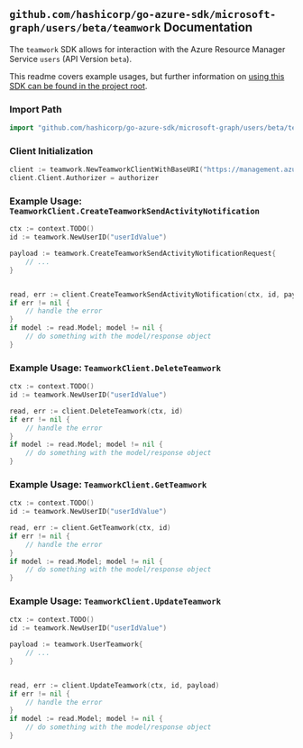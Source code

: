 
## `github.com/hashicorp/go-azure-sdk/microsoft-graph/users/beta/teamwork` Documentation

The `teamwork` SDK allows for interaction with the Azure Resource Manager Service `users` (API Version `beta`).

This readme covers example usages, but further information on [using this SDK can be found in the project root](https://github.com/hashicorp/go-azure-sdk/tree/main/docs).

### Import Path

```go
import "github.com/hashicorp/go-azure-sdk/microsoft-graph/users/beta/teamwork"
```


### Client Initialization

```go
client := teamwork.NewTeamworkClientWithBaseURI("https://management.azure.com")
client.Client.Authorizer = authorizer
```


### Example Usage: `TeamworkClient.CreateTeamworkSendActivityNotification`

```go
ctx := context.TODO()
id := teamwork.NewUserID("userIdValue")

payload := teamwork.CreateTeamworkSendActivityNotificationRequest{
	// ...
}


read, err := client.CreateTeamworkSendActivityNotification(ctx, id, payload)
if err != nil {
	// handle the error
}
if model := read.Model; model != nil {
	// do something with the model/response object
}
```


### Example Usage: `TeamworkClient.DeleteTeamwork`

```go
ctx := context.TODO()
id := teamwork.NewUserID("userIdValue")

read, err := client.DeleteTeamwork(ctx, id)
if err != nil {
	// handle the error
}
if model := read.Model; model != nil {
	// do something with the model/response object
}
```


### Example Usage: `TeamworkClient.GetTeamwork`

```go
ctx := context.TODO()
id := teamwork.NewUserID("userIdValue")

read, err := client.GetTeamwork(ctx, id)
if err != nil {
	// handle the error
}
if model := read.Model; model != nil {
	// do something with the model/response object
}
```


### Example Usage: `TeamworkClient.UpdateTeamwork`

```go
ctx := context.TODO()
id := teamwork.NewUserID("userIdValue")

payload := teamwork.UserTeamwork{
	// ...
}


read, err := client.UpdateTeamwork(ctx, id, payload)
if err != nil {
	// handle the error
}
if model := read.Model; model != nil {
	// do something with the model/response object
}
```
